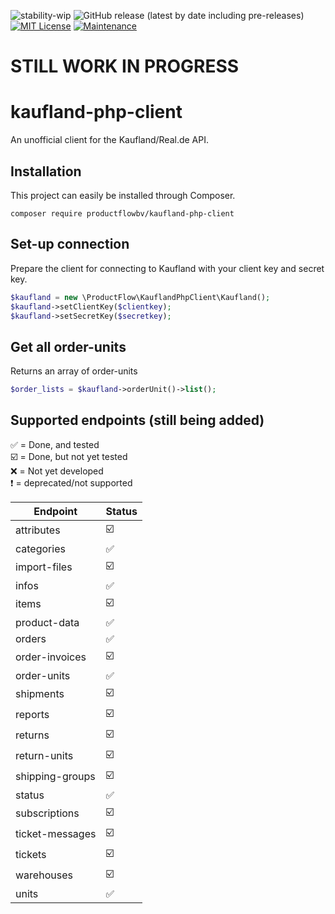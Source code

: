 ![stability-wip](https://img.shields.io/badge/stability-work_in_progress-lightgrey.svg) ![GitHub release (latest by date including pre-releases)](https://img.shields.io/github/v/release/productflowbv/kaufland-php-client?include_prereleases) [![MIT License](https://img.shields.io/github/license/productflowbv/kaufland-php-client)](https://github.com/productflowbv/kaufland-php-client/blob/master/LICENSE) [![Maintenance](https://img.shields.io/badge/Maintained%3F-yes-green.svg)](https://GitHub.com/Naereen/StrapDown.js/graphs/commit-activity)

# STILL WORK IN PROGRESS

# kaufland-php-client

An unofficial client for the Kaufland/Real.de API.

## Installation
This project can easily be installed through Composer.

```
composer require productflowbv/kaufland-php-client
```

## Set-up connection
Prepare the client for connecting to Kaufland with your client key and secret key.
```php
$kaufland = new \ProductFlow\KauflandPhpClient\Kaufland();
$kaufland->setClientKey($clientkey);
$kaufland->setSecretKey($secretkey);
```

## Get all order-units
Returns an array of order-units
```php
$order_lists = $kaufland->orderUnit()->list();
```

## Supported endpoints (still being added)

:white_check_mark: = Done, and tested<br />
:ballot_box_with_check: = Done, but not yet tested<br />
:x: = Not yet developed<br />
:heavy_exclamation_mark: = deprecated/not supported <br />

| Endpoint        | Status                   |
|-----------------|--------------------------|
| attributes      | :ballot_box_with_check:  |
| categories      | :white_check_mark:       |
| import-files    | :ballot_box_with_check:  |
| infos           | :white_check_mark:       |
| items           | :ballot_box_with_check:  |
| product-data    | :white_check_mark:       |
| orders          | :white_check_mark:       |
| order-invoices  | :ballot_box_with_check:  |
| order-units     | :white_check_mark:       |
| shipments       | :ballot_box_with_check:  |
| reports         | :ballot_box_with_check:  |
| returns         | :ballot_box_with_check:  |
| return-units    | :ballot_box_with_check:  |
| shipping-groups | :ballot_box_with_check:  |
| status          | :white_check_mark:       |
| subscriptions   | :ballot_box_with_check:  |
| ticket-messages | :ballot_box_with_check:  |
| tickets         | :ballot_box_with_check:  |
| warehouses      | :ballot_box_with_check:  |
| units           | :white_check_mark:       |

